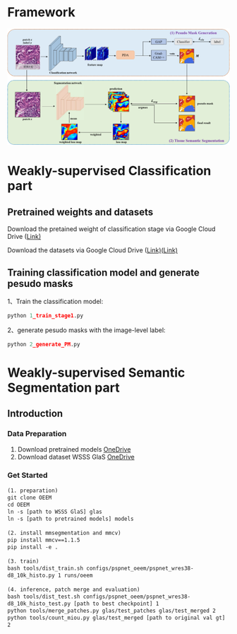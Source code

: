 # Framework

![framework](framework.png)



# Weakly-supervised Classification part

## Pretrained weights and datasets

Download the pretained weight of classification stage via Google Cloud Drive ([Link)](https://drive.google.com/file/d/1Rka2SzqAwxUEFb28tbmiy2anhkkFOnTg/view?usp=drive_link)

Download the datasets via Google Cloud Drive ([Link)](https://drive.google.com/file/d/1lWAeCp6UN30VRVmqv97kA2sJ1Pp2frhC/view?usp=drive_link)([Link)](https://drive.google.com/file/d/178eSM9xs5jITt5P2kjaswDlJzwlU5gps/view?usp=drive_link)

## Training classification model and generate pesudo masks

1、Train the classification model:

```python
python 1_train_stage1.py
```

2、generate pesudo masks with the image-level label:

```python
python 2_generate_PM.py
```

# Weakly-supervised Semantic Segmentation part

## Introduction

### Data Preparation
1. Download pretrained models [OneDrive](https://1drv.ms/f/s!Agn5nXKXMkK5aigB0g238YxuTxs)
2. Download dataset WSSS GlaS [OneDrive]()

### Get Started
    (1. preparation)
    git clone OEEM
    cd OEEM
    ln -s [path to WSSS GlaS] glas
    ln -s [path to pretrained models] models
    
    (2. install mmsegmentation and mmcv)
    pip install mmcv==1.1.5
    pip install -e .
    
    (3. train)
    bash tools/dist_train.sh configs/pspnet_oeem/pspnet_wres38-d8_10k_histo.py 1 runs/oeem
    
    (4. inference, patch merge and evaluation)
    bash tools/dist_test.sh configs/pspnet_oeem/pspnet_wres38-d8_10k_histo_test.py [path to best checkpoint] 1
    python tools/merge_patches.py glas/test_patches glas/test_merged 2
    python tools/count_miou.py glas/test_merged [path to original val gt] 2



